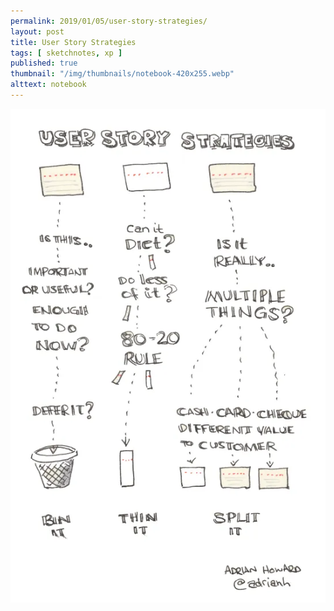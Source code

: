 ```yaml
---
permalink: 2019/01/05/user-story-strategies/
layout: post
title: User Story Strategies
tags: [ sketchnotes, xp ]
published: true
thumbnail: "/img/thumbnails/notebook-420x255.webp"
alttext: notebook
---
```


<img src="/img/posts/user-story-strategies/user-story-strategies.webp" alt="strong style sketchnote"/>

